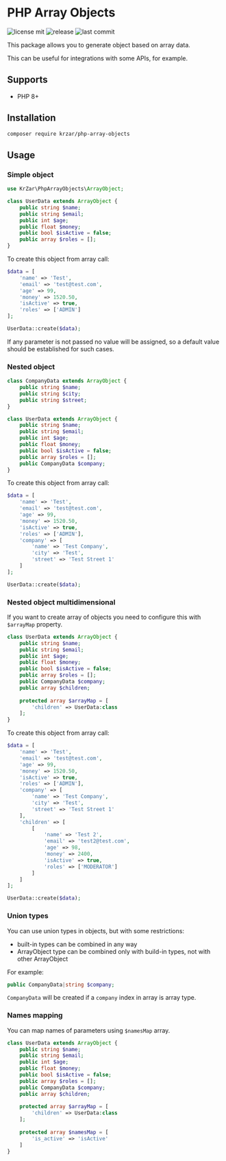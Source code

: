 # PHP Array Objects

![license mit](https://badgen.net/github/license/krzar/php-array-objects)
![release](https://badgen.net/github/release/krzar/php-array-objects)
![last commit](https://badgen.net/github/last-commit/krzar/php-array-objects)

This package allows you to generate object based on array data.

This can be useful for integrations with some APIs, for example.

## Supports

- PHP 8+

## Installation

```bash
composer require krzar/php-array-objects
```

## Usage

### Simple object

```php
use KrZar\PhpArrayObjects\ArrayObject;

class UserData extends ArrayObject {
    public string $name;
    public string $email;
    public int $age;
    public float $money;
    public bool $isActive = false;
    public array $roles = [];
}
```

To create this object from array call:

```php
$data = [
    'name' => 'Test',
    'email' => 'test@test.com',
    'age' => 99,
    'money' => 1520.50,
    'isActive' => true,
    'roles' => ['ADMIN']
];

UserData::create($data);
```

If any parameter is not passed no value will be assigned, so a default value should be established for such cases.

### Nested object

```php
class CompanyData extends ArrayObject {
    public string $name;
    public string $city;
    public string $street;
}

class UserData extends ArrayObject {
    public string $name;
    public string $email;
    public int $age;
    public float $money;
    public bool $isActive = false;
    public array $roles = [];
    public CompanyData $company;
}
```

To create this object from array call:

```php
$data = [
    'name' => 'Test',
    'email' => 'test@test.com',
    'age' => 99,
    'money' => 1520.50,
    'isActive' => true,
    'roles' => ['ADMIN'],
    'company' => [
        'name' => 'Test Company',
        'city' => 'Test',
        'street' => 'Test Street 1'
    ]   
];

UserData::create($data);
```

### Nested object multidimensional

If you want to create array of objects you need to configure this with `$arrayMap` property.

```php
class UserData extends ArrayObject {
    public string $name;
    public string $email;
    public int $age;
    public float $money;
    public bool $isActive = false;
    public array $roles = [];
    public CompanyData $company;
    public array $children;
    
    protected array $arrayMap = [
        'children' => UserData:class
    ];
}
```

To create this object from array call:

```php
$data = [
    'name' => 'Test',
    'email' => 'test@test.com',
    'age' => 99,
    'money' => 1520.50,
    'isActive' => true,
    'roles' => ['ADMIN'],
    'company' => [
        'name' => 'Test Company',
        'city' => 'Test',
        'street' => 'Test Street 1'
    ],
    'children' => [
        [
            'name' => 'Test 2',
            'email' => 'test2@test.com',
            'age' => 98,
            'money' => 2400,
            'isActive' => true,
            'roles' => ['MODERATOR']
        ]       
    ]       
];

UserData::create($data);
```

### Union types

You can use union types in objects, but with some restrictions:

- built-in types can be combined in any way
- ArrayObject type can be combined only with build-in types, not with other ArrayObject

For example:

```php
public CompanyData|string $company;
```

`CompanyData` will be created if a `company` index in array is array type.

### Names mapping

You can map names of parameters using `$namesMap` array.

```php
class UserData extends ArrayObject {
    public string $name;
    public string $email;
    public int $age;
    public float $money;
    public bool $isActive = false;
    public array $roles = [];
    public CompanyData $company;
    public array $children;
    
    protected array $arrayMap = [
        'children' => UserData:class
    ];
    
    protected array $namesMap = [
        'is_active' => 'isActive'
    ]
}
```

